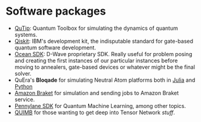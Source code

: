 # Software packages

* [QuTip](https://qutip.org/): Quantum Toolbox for simulating the dynamics of quantum systems.
* [Qiskit](https://www.ibm.com/quantum/qiskit): IBM's development kit, the indisputable standard for gate-based quantum software development.
* [Ocean SDK](https://www.dwavequantum.com/solutions-and-products/ocean/): D-Wave proprietary SDK. Really useful for problem posing and creating the first instances of our particular instances before moving to annealers, gate-based devices or whatever might be the final solver.
* QuEra's **Bloqade** for simulating Neutral Atom platforms both in [Julia](https://queracomputing.github.io/Bloqade.jl/dev/) and [Python](https://queracomputing.github.io/bloqade-analog/latest/)
* [Amazon Braket](https://aws.amazon.com/es/braket/) for simulation and sending jobs to Amazon Braket service.
* [Pennylane SDK](https://pennylane.ai/) for Quantum Machine Learning, among other topics.
* [QUIMB](https://quimb.readthedocs.io/en/latest/index.html) for those wanting to get deep into Tensor Network _stuff_.